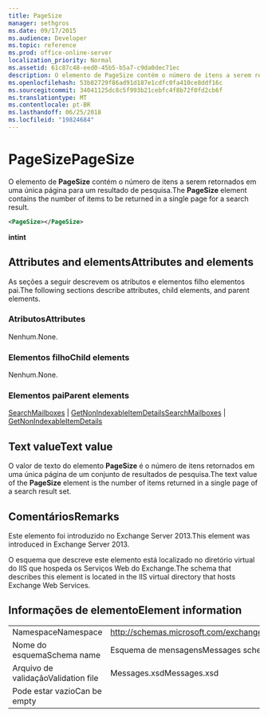 ```yaml
---
title: PageSize
manager: sethgros
ms.date: 09/17/2015
ms.audience: Developer
ms.topic: reference
ms.prod: office-online-server
localization_priority: Normal
ms.assetid: 61c87c48-eed0-45b5-b5a7-c9da0dec71ec
description: O elemento de PageSize contém o número de itens a serem retornados em uma única página para um resultado de pesquisa.
ms.openlocfilehash: 53b82729f86ad91d187e1cdfc0fa410ce8ddf16c
ms.sourcegitcommit: 34041125dc8c5f993b21cebfc4f8b72f0fd2cb6f
ms.translationtype: MT
ms.contentlocale: pt-BR
ms.lasthandoff: 06/25/2018
ms.locfileid: "19824684"
---
```

# <a name="pagesize"></a><span data-ttu-id="b88de-103">PageSize</span><span class="sxs-lookup"><span data-stu-id="b88de-103">PageSize</span></span>

<span data-ttu-id="b88de-104">O elemento de **PageSize** contém o número de itens a serem retornados em uma única página para um resultado de pesquisa.</span><span class="sxs-lookup"><span data-stu-id="b88de-104">The **PageSize** element contains the number of items to be returned in a single page for a search result.</span></span> 
  
```XML
<PageSize></PageSize>
```

 <span data-ttu-id="b88de-105">**int**</span><span class="sxs-lookup"><span data-stu-id="b88de-105">**int**</span></span>
## <a name="attributes-and-elements"></a><span data-ttu-id="b88de-106">Attributes and elements</span><span class="sxs-lookup"><span data-stu-id="b88de-106">Attributes and elements</span></span>

<span data-ttu-id="b88de-107">As seções a seguir descrevem os atributos e elementos filho elementos pai.</span><span class="sxs-lookup"><span data-stu-id="b88de-107">The following sections describe attributes, child elements, and parent elements.</span></span>
  
### <a name="attributes"></a><span data-ttu-id="b88de-108">Atributos</span><span class="sxs-lookup"><span data-stu-id="b88de-108">Attributes</span></span>

<span data-ttu-id="b88de-109">Nenhum.</span><span class="sxs-lookup"><span data-stu-id="b88de-109">None.</span></span>
  
### <a name="child-elements"></a><span data-ttu-id="b88de-110">Elementos filho</span><span class="sxs-lookup"><span data-stu-id="b88de-110">Child elements</span></span>

<span data-ttu-id="b88de-111">Nenhum.</span><span class="sxs-lookup"><span data-stu-id="b88de-111">None.</span></span>
  
### <a name="parent-elements"></a><span data-ttu-id="b88de-112">Elementos pai</span><span class="sxs-lookup"><span data-stu-id="b88de-112">Parent elements</span></span>

<span data-ttu-id="b88de-113">[SearchMailboxes](searchmailboxes.md) | [GetNonIndexableItemDetails](getnonindexableitemdetails.md)</span><span class="sxs-lookup"><span data-stu-id="b88de-113">[SearchMailboxes](searchmailboxes.md) | [GetNonIndexableItemDetails](getnonindexableitemdetails.md)</span></span>
  
## <a name="text-value"></a><span data-ttu-id="b88de-114">Text value</span><span class="sxs-lookup"><span data-stu-id="b88de-114">Text value</span></span>

<span data-ttu-id="b88de-115">O valor de texto do elemento **PageSize** é o número de itens retornados em uma única página de um conjunto de resultados de pesquisa.</span><span class="sxs-lookup"><span data-stu-id="b88de-115">The text value of the **PageSize** element is the number of items returned in a single page of a search result set.</span></span> 
  
## <a name="remarks"></a><span data-ttu-id="b88de-116">Comentários</span><span class="sxs-lookup"><span data-stu-id="b88de-116">Remarks</span></span>

<span data-ttu-id="b88de-117">Este elemento foi introduzido no Exchange Server 2013.</span><span class="sxs-lookup"><span data-stu-id="b88de-117">This element was introduced in Exchange Server 2013.</span></span>
  
<span data-ttu-id="b88de-118">O esquema que descreve este elemento está localizado no diretório virtual do IIS que hospeda os Serviços Web do Exchange.</span><span class="sxs-lookup"><span data-stu-id="b88de-118">The schema that describes this element is located in the IIS virtual directory that hosts Exchange Web Services.</span></span>
  
## <a name="element-information"></a><span data-ttu-id="b88de-119">Informações de elemento</span><span class="sxs-lookup"><span data-stu-id="b88de-119">Element information</span></span>

|||
|:-----|:-----|
|<span data-ttu-id="b88de-120">Namespace</span><span class="sxs-lookup"><span data-stu-id="b88de-120">Namespace</span></span>  <br/> |http://schemas.microsoft.com/exchange/services/2006/messages  <br/> |
|<span data-ttu-id="b88de-121">Nome do esquema</span><span class="sxs-lookup"><span data-stu-id="b88de-121">Schema name</span></span>  <br/> |<span data-ttu-id="b88de-122">Esquema de mensagens</span><span class="sxs-lookup"><span data-stu-id="b88de-122">Messages schema</span></span>  <br/> |
|<span data-ttu-id="b88de-123">Arquivo de validação</span><span class="sxs-lookup"><span data-stu-id="b88de-123">Validation file</span></span>  <br/> |<span data-ttu-id="b88de-124">Messages.xsd</span><span class="sxs-lookup"><span data-stu-id="b88de-124">Messages.xsd</span></span>  <br/> |
|<span data-ttu-id="b88de-125">Pode estar vazio</span><span class="sxs-lookup"><span data-stu-id="b88de-125">Can be empty</span></span>  <br/> ||
   


